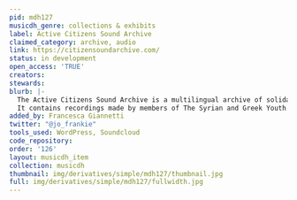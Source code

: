 ```yaml
---
pid: mdh127
musicdh_genre: collections & exhibits
label: Active Citizens Sound Archive
claimed_category: archive, audio
link: https://citizensoundarchive.com/
status: in development
open_access: 'TRUE'
creators:
stewards:
blurb: |-
  The Active Citizens Sound Archive is a multilingual archive of solidarities and collaborations, of diversities and possibilities.
  It contains recordings made by members of The Syrian and Greek Youth Forum (SGYF), an active citizens group based in Athens, focused on community building, inclusion, and employment. We are recording our activisms and political inclusion activities. The archive presents some of this work. <b>We began making recordings in spring 2019, through a series of workshops on sound recording, skill sharing, and media production. We continue to record life in the city, and are now preparing museum exhibitions and radio programs using these recordings. <b>This work comes from recognising the need to record this moment in Athens – to tell the world that we are building a collective movement aiming to advance the development of Syrians and other communities into active citizens in Athens and Greece. SGYF is a platform for citizenship. We hope this archive will be useful in disrupting the kinds of stories normally told about refugees. Instead, these are recordings made by us, as citizens, opening a collective space for new understandings and representations.
added_by: Francesca Giannetti
twitter: "@jo_frankie"
tools_used: WordPress, Soundcloud
code_repository:
order: '126'
layout: musicdh_item
collection: musicdh
thumbnail: img/derivatives/simple/mdh127/thumbnail.jpg
full: img/derivatives/simple/mdh127/fullwidth.jpg
---
```

